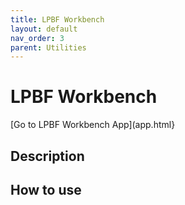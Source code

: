 ```yaml
---
title: LPBF Workbench
layout: default
nav_order: 3
parent: Utilities
---
```


# LPBF Workbench

[Go to LPBF Workbench App](app.html}

## Description



## How to use


